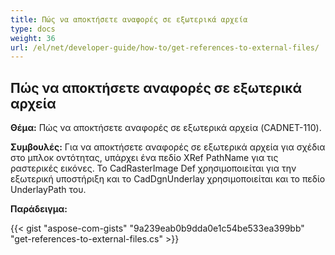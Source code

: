 ```yaml
---
title: Πώς να αποκτήσετε αναφορές σε εξωτερικά αρχεία
type: docs
weight: 36
url: /el/net/developer-guide/how-to/get-references-to-external-files/
---
```


## **Πώς να αποκτήσετε αναφορές σε εξωτερικά αρχεία**

**Θέμα:** Πώς να αποκτήσετε αναφορές σε εξωτερικά αρχεία (CADNET-110).

**Συμβουλές:** Για να αποκτήσετε αναφορές σε εξωτερικά αρχεία για σχέδια στο μπλοκ οντότητας, υπάρχει ένα πεδίο XRef PathName για τις ραστερικές εικόνες. Το CadRasterImage Def χρησιμοποιείται για την εξωτερική υποστήριξη και το CadDgnUnderlay χρησιμοποιείται και το πεδίο UnderlayPath του.

**Παράδειγμα:**

{{< gist "aspose-com-gists" "9a239eab0b9dda0e1c54be533ea399bb" "get-references-to-external-files.cs" >}}
